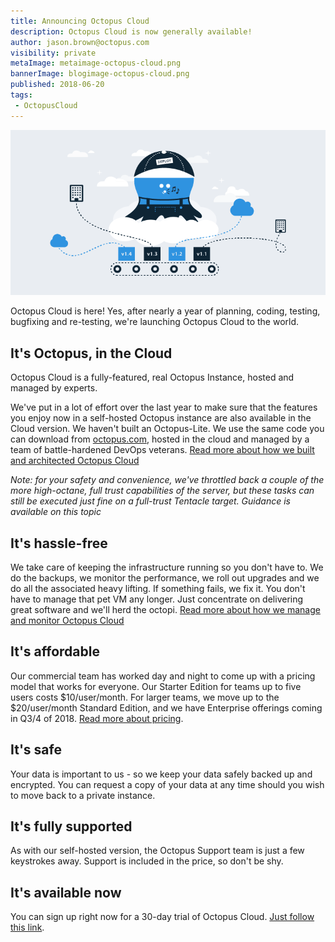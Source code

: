 ```yaml
---
title: Announcing Octopus Cloud
description: Octopus Cloud is now generally available!
author: jason.brown@octopus.com
visibility: private
metaImage: metaimage-octopus-cloud.png
bannerImage: blogimage-octopus-cloud.png
published: 2018-06-20
tags:
 - OctopusCloud
---
```


![Octopus Deploy in the clouds illustration](blogimage-octopus-cloud.png)

Octopus Cloud is here! Yes, after nearly a year of planning, coding, testing, bugfixing and re-testing, we're launching Octopus Cloud to the world.

## It's Octopus, in the Cloud

Octopus Cloud is a fully-featured, real Octopus Instance, hosted and managed by experts.

We've put in a lot of effort over the last year to make sure that the features you enjoy now in a self-hosted Octopus instance are also available in the Cloud version. We haven't built an Octopus-Lite. We use the same code you can download from [octopus.com](https://octopus.com/downloads), hosted in the cloud and managed by a team of battle-hardened DevOps veterans. [Read more about how we built and architected Octopus Cloud](url_to_follow)

_Note: for your safety and convenience, we've throttled back a couple of the more high-octane, full trust capabilities of the server, but these tasks can still be executed just fine on a full-trust Tentacle target. Guidance is available on this topic_

## It's hassle-free

We take care of keeping the infrastructure running so you don't have to. We do the backups, we monitor the performance, we roll out upgrades and we do all the associated heavy lifting. If something fails, we fix it. You don't have to manage that pet VM any longer. Just concentrate on delivering great software and we'll herd the octopi. [Read more about how we manage and monitor Octopus Cloud](url_to_follow)

## It's affordable

Our commercial team has worked day and night to come up with a pricing model that works for everyone. Our Starter Edition for teams up to five users costs $10/user/month. For larger teams, we move up to the $20/user/month Standard Edition, and we have Enterprise offerings coming in Q3/4 of 2018. [Read more about pricing](https://octopus.com/cloud).

## It's safe

Your data is important to us - so we keep your data safely backed up and encrypted. You can request a copy of your data at any time should you wish to move back to a private instance. 

## It's fully supported

As with our self-hosted version, the Octopus Support team is just a few keystrokes away. Support is included in the price, so don't be shy.

## It's available now

You can sign up right now for a 30-day trial of Octopus Cloud. [Just follow this link](https://octopus.com/account/register).